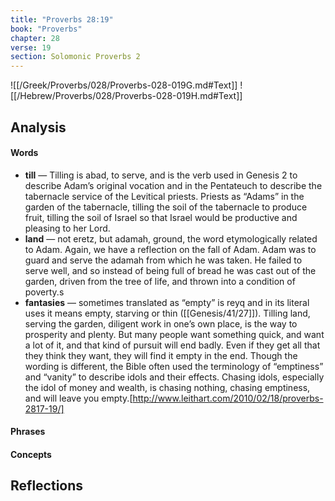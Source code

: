 ```yaml
---
title: "Proverbs 28:19"
book: "Proverbs"
chapter: 28
verse: 19
section: Solomonic Proverbs 2
---
```

![[/Greek/Proverbs/028/Proverbs-028-019G.md#Text]]
![[/Hebrew/Proverbs/028/Proverbs-028-019H.md#Text]]

## Analysis

#### Words
- **till** — Tilling is abad, to serve, and is the verb used in Genesis 2 to describe Adam’s original vocation and in the Pentateuch to describe the tabernacle service of the Levitical priests.  Priests as “Adams” in the garden of the tabernacle, tilling the soil of the tabernacle to produce fruit, tilling the soil of Israel so that Israel would be productive and pleasing to her Lord.
- **land** — not eretz, but adamah, ground, the word etymologically related to Adam.  Again, we have a reflection on the fall of Adam.  Adam was to guard and serve the adamah from which he was taken.  He failed to serve well, and so instead of being full of bread he was cast out of the garden, driven from the tree of life, and thrown into a condition of poverty.s
- **fantasies** — sometimes translated as “empty” is reyq and in its literal uses it means empty, starving or thin ([[Genesis/41/27]]).  Tilling land, serving the garden, diligent work in one’s own place, is the way to prosperity and plenty.  But many people want something quick, and want a lot of it, and that kind of pursuit will end badly.  Even if they get all that they think they want, they will find it empty in the end.  Though the wording is different, the Bible often used the terminology of “emptiness” and “vanity” to describe idols and their effects.  Chasing idols, especially the idol of money and wealth, is chasing nothing, chasing emptiness, and will leave you empty.[http://www.leithart.com/2010/02/18/proverbs-2817-19/]

#### Phrases

#### Concepts

## Reflections
